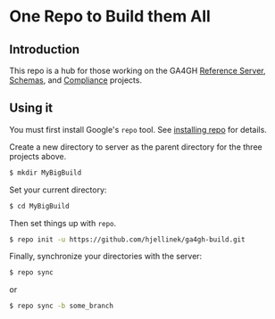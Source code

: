 # One Repo to Build them All #

## Introduction
This repo is a hub for those working on the GA4GH
[Reference Server](https://github.com/ga4gh/server),
[Schemas](https://github.com/ga4gh/schemas), and
[Compliance](https://github.com/ga4gh/compliance) projects.

## Using it
You must first install Google's `repo` tool.  See
[installing repo](https://source.android.com/source/downloading.html#installing-repo)
for details.

Create a new directory to server as the parent directory for the three
projects above.

```bash
$ mkdir MyBigBuild
```

Set your current directory:

```bash
$ cd MyBigBuild
```

Then set things up with `repo`.

```bash
$ repo init -u https://github.com/hjellinek/ga4gh-build.git
```

Finally, synchronize your directories with the server:

```bash
$ repo sync
```

or

```bash
$ repo sync -b some_branch
```
